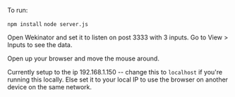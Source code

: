To run:

`npm install`
`node server.js`

Open Wekinator and set it to listen on post 3333 with 3 inputs. Go to View > Inputs to see the data.

Open up your browser and move the mouse around. 

Currently setup to the ip 192.168.1.150 -- change this to `localhost` if you're running this locally. Else set it to your local IP to use the browser on another device on the same network.